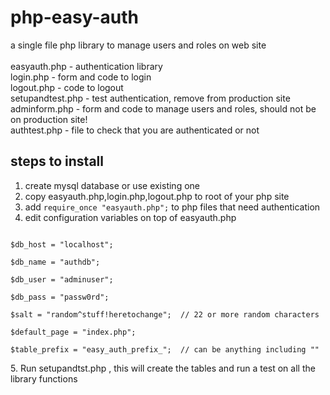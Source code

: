 php-easy-auth
=============

a single file php library to manage users and roles on web site<br>
<br>
easyauth.php - authentication library<br>
login.php - form and code to login<br>
logout.php - code to logout<br>
setupandtest.php - test authentication, remove from production site<br>
adminform.php - form and code to manage users and roles, should not be on production site!<br>
authtest.php - file to check that you are authenticated or not
<br>


steps to install
----------------

1. create mysql database or use existing one
2. copy easyauth.php,login.php,logout.php to root of your php site
3. add `require_once "easyauth.php";` to php files that need authentication
4. edit configuration variables on top of easyauth.php<br>
<code>
$db_host = "localhost";<br>
$db_name = "authdb";<br>
$db_user = "adminuser";<br>
$db_pass = "passw0rd";<br>
$salt = "random^stuff!heretochange";  // 22 or more random characters<br>
$default_page = "index.php";<br>
$table_prefix = "easy_auth_prefix_";  // can be anything including ""<br>
</code>
5. Run setupandtst.php , this will create the tables and run a test on all the library functions



        


